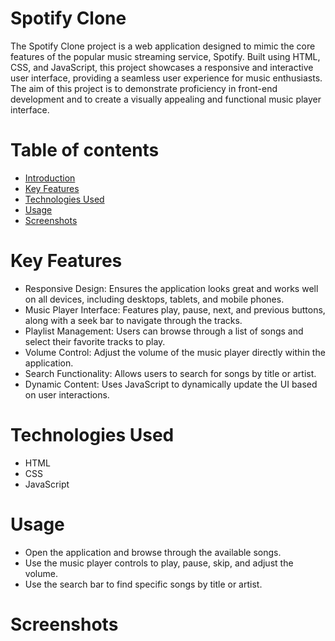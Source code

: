 # Spotify Clone
The Spotify Clone project is a web application designed to mimic the core features of the popular music streaming service, Spotify. Built using HTML, CSS, and JavaScript, this project showcases a responsive and interactive user interface, providing a seamless user experience for music enthusiasts. The aim of this project is to demonstrate proficiency in front-end development and to create a visually appealing and functional music player interface.

# Table of contents
- [Introduction](#introduction)
- [Key Features](#key-features)
- [Technologies Used](#technologies-used)
- [Usage](#usage)
- [Screenshots](#screenshots)

# Key Features
- Responsive Design:
  Ensures the application looks great and works well on all devices, including desktops, tablets, and mobile phones.
- Music Player Interface:
  Features play, pause, next, and previous buttons, along with a seek bar to navigate through the tracks.
- Playlist Management:
  Users can browse through a list of songs and select their favorite tracks to play.
- Volume Control:
  Adjust the volume of the music player directly within the application.
- Search Functionality:
  Allows users to search for songs by title or artist.
- Dynamic Content:
  Uses JavaScript to dynamically update the UI based on user interactions.

# Technologies Used
- HTML
- CSS
- JavaScript
  
# Usage
- Open the application and browse through the available songs.
- Use the music player controls to play, pause, skip, and adjust the volume.
- Use the search bar to find specific songs by title or artist.

# Screenshots
